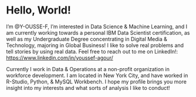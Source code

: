 # Hello, World!

I’m @Y-OUSSE-F, 
I’m interested in Data Science & Machine Learning, and I am currently working towards a personal IBM Data Scientist certification, as well as my Undergraduate Degree concentrating in Digital Media & Technology, majoring in Global Business!
I like to solve real problems and tell stories by using real data.
Feel free to reach out to me on LinkedIn!: https://www.linkedin.com/in/youssef-agour/

Currently I work in Data & Operations at a non-profit organization in workforce development. I am located in New York City, and have worked in R-Studio, Python, & MySQL Workbench. I hope my profile brings you more insight into my interests and what sorts of analysis I like to conduct!
